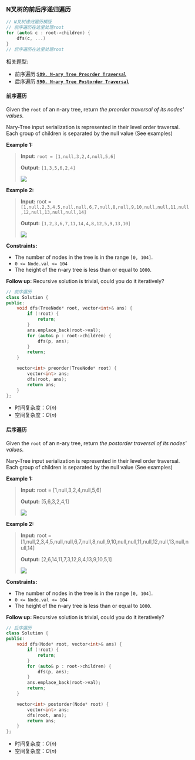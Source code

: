 ### N叉树的前后序递归遍历
```cpp
// N叉树递归遍历模版
// 前序遍历在这里处理root
for (auto& c : root->children) {
    dfs(c, ...)
}
// 后序遍历在这里处理root
```

相关题型:
-   前序遍历:**[`589. N-ary Tree Preorder Traversal`](https://leetcode.cn/problems/n-ary-tree-preorder-traversal/description/)**
-   后序遍历:**[`590. N-ary Tree Postorder Traversal`](https://leetcode.cn/problems/n-ary-tree-postorder-traversal/description/)**


#### 前序遍历
Given the  `root`  of an n-ary tree, return  _the preorder traversal of its nodes' values_.

Nary-Tree input serialization is represented in their level order traversal. Each group of children is separated by the null value (See examples)

**Example 1:**
>**Input:** `root = [1,null,3,2,4,null,5,6]`
>
>**Output:** `[1,3,5,6,2,4]`
>
>![](https://assets.leetcode.com/uploads/2018/10/12/narytreeexample.png)
>

**Example 2:**
>**Input:** root = `[1,null,2,3,4,5,null,null,6,7,null,8,null,9,10,null,null,11,null,12,null,13,null,null,14]`
>
>**Output:** `[1,2,3,6,7,11,14,4,8,12,5,9,13,10]`
>
>![](https://assets.leetcode.com/uploads/2019/11/08/sample_4_964.png)
>

**Constraints:**

-   The number of nodes in the tree is in the range  `[0, 104]`.
-   `0 <= Node.val <= 104`
-   The height of the n-ary tree is less than or equal to  `1000`.

**Follow up:**  Recursive solution is trivial, could you do it iteratively?

```cpp
// 前序遍历
class Solution {
public:
    void dfs(TreeNode* root, vector<int>& ans) {
        if (!root) {
            return;
        }
        ans.emplace_back(root->val);
        for (auto& p : root->children) {
            dfs(p, ans);
        }
        return;
    }

    vector<int> preorder(TreeNode* root) {
        vector<int> ans;
        dfs(root, ans);
        return ans;    
    }
};
```
* 时间复杂度：$O(n)$
* 空间复杂度：$O(n)$

#### 后序遍历
Given the  `root`  of an n-ary tree, return  _the postorder traversal of its nodes' values_.

Nary-Tree input serialization is represented in their level order traversal. Each group of children is separated by the null value (See examples)

**Example 1:**
>**Input:** root = [1,null,3,2,4,null,5,6]
>
>**Output:** [5,6,3,2,4,1]
>
>![](https://assets.leetcode.com/uploads/2018/10/12/narytreeexample.png)
>

**Example 2:**
>**Input:** root = [1,null,2,3,4,5,null,null,6,7,null,8,null,9,10,null,null,11,null,12,null,13,null,null,14]
>
>**Output:** [2,6,14,11,7,3,12,8,4,13,9,10,5,1]
>
>![](https://assets.leetcode.com/uploads/2019/11/08/sample_4_964.png)
>

**Constraints:**

-   The number of nodes in the tree is in the range  `[0, 104]`.
-   `0 <= Node.val <= 104`
-   The height of the n-ary tree is less than or equal to  `1000`.

**Follow up:**  Recursive solution is trivial, could you do it iteratively?
```cpp
// 后序遍历
class Solution {
public:
    void dfs(Node* root, vector<int>& ans) {
        if (!root) {
            return;
        }
        for (auto& p : root->children) {
            dfs(p, ans);
        }
        ans.emplace_back(root->val);
        return;
    }

    vector<int> postorder(Node* root) {
        vector<int> ans;
        dfs(root, ans);
        return ans;
    }
};
```
* 时间复杂度：$O(n)$
* 空间复杂度：$O(n)$
